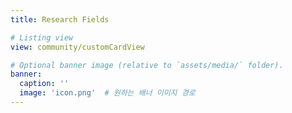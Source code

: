 ```yaml
---
title: Research Fields

# Listing view
view: community/customCardView

# Optional banner image (relative to `assets/media/` folder).
banner:
  caption: ''
  image: 'icon.png'  # 원하는 배너 이미지 경로
---
```

